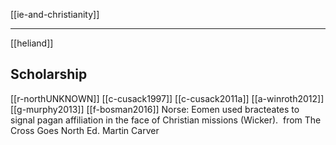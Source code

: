 [[ie-and-christianity]]

---

[[heliand]]

## Scholarship
[[r-northUNKNOWN]] 
[[c-cusack1997]]
[[c-cusack2011a]]
[[a-winroth2012]]
[[g-murphy2013]]
[[f-bosman2016]]
Norse: Eomen used bracteates to signal pagan affiliation in the face of Christian missions (Wicker).  from The Cross Goes North Ed. Martin Carver